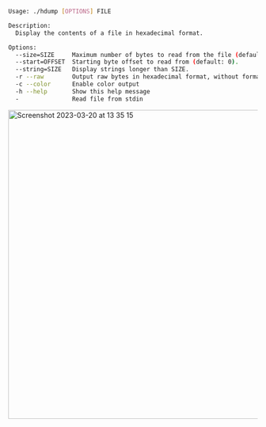 ```bash
Usage: ./hdump [OPTIONS] FILE

Description:
  Display the contents of a file in hexadecimal format.

Options:
  --size=SIZE     Maximum number of bytes to read from the file (default: unlimited).
  --start=OFFSET  Starting byte offset to read from (default: 0).
  --string=SIZE   Display strings longer than SIZE.
  -r --raw        Output raw bytes in hexadecimal format, without formatting.
  -c --color      Enable color output
  -h --help       Show this help message
  -               Read file from stdin

```
<img width="624" alt="Screenshot 2023-03-20 at 13 35 15" src="https://user-images.githubusercontent.com/45094398/226340680-6676c34e-0bd6-400a-9278-98bff47acf67.png">

